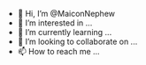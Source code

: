 - 👋 Hi, I’m @MaiconNephew
- 👀 I’m interested in ...
- 🌱 I’m currently learning ...
- 💞️ I’m looking to collaborate on ...
- 📫 How to reach me ...

<!---
MaiconNephew/MaiconNephew is a ✨ special ✨ repository because its `README.md` (this file) appears on your GitHub profile.
You can click the Preview link to take a look at your changes.
--->
